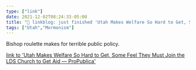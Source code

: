 ```yaml
---
type: ["link"]
date: 2021-12-02T08:24:33-05:00
title: "🔗 linkblog: just finished 'Utah Makes Welfare So Hard to Get, Some Feel They Must Join the LDS Church to Get Aid — ProPublica'"
tags: ["Utah","Mormonism"]
---
```

Bishop roulette makes for terrible public policy.
 
[link to 'Utah Makes Welfare So Hard to Get, Some Feel They Must Join the LDS Church to Get Aid — ProPublica'](https://www.propublica.org/article/utahs-social-safety-net-is-the-church-of-jesus-christ-of-latter-day-saints-what-does-that-mean-if-youre-not-one)
